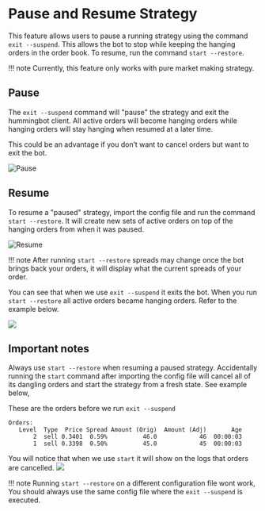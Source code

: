 # Pause and Resume Strategy

This feature allows users to pause a running strategy using the command `exit --suspend`. This allows the bot to stop while keeping the hanging orders in the order book. To resume, run the command `start --restore`.

!!! note
    Currently, this feature only works with pure market making strategy.

## Pause

The `exit --suspend` command will "pause" the strategy and exit the hummingbot client. All active orders will become hanging orders while hanging orders will stay hanging when resumed at a later time.

This could be an advantage if you don’t want to cancel orders but want to exit the bot.

![Pause](/assets/img/Pause.png)

## Resume

To resume a "paused" strategy, import the config file and run the command `start --restore`. It will create new sets of active orders on top of the hanging orders from when it was paused.

![Resume](/assets/img/Resume.png)

!!! note
    After running `start --restore` spreads may change once the bot brings back your orders, it will display what the current spreads of your order.

You can see that when we use `exit --suspend` it exits the bot. When you run `start --restore` all active orders became hanging orders. Refer to the example below.

![](/assets/img/pause-and-resume.gif)

## Important notes

Always use `start --restore` when resuming a paused strategy. Accidentally running the `start` command after importing the config file will cancel all of its dangling orders and start the strategy from a fresh state. See example below,

These are the orders before we run `exit --suspend`

```
Orders:
   Level  Type  Price Spread Amount (Orig)  Amount (Adj)       Age
       2  sell 0.3401  0.59%          46.0            46  00:00:03
       1  sell 0.3398  0.50%          45.0            45  00:00:03
```

You will notice that when we use `start` it will show on the logs that orders are cancelled.
![](/assets/img/exit-suspend.gif)

!!! note
    Running `start --restore` on a different configuration file wont work, You should always use the same config file where the `exit --suspend` is executed.
